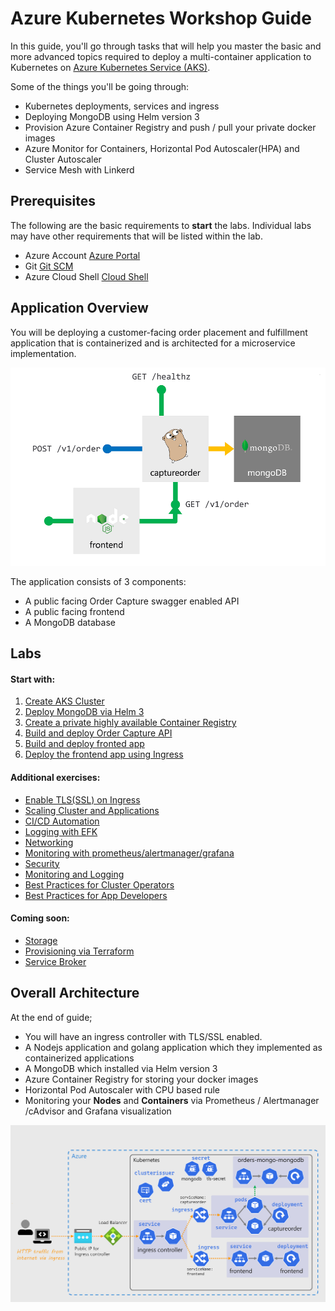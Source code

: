 Azure Kubernetes Workshop Guide 
===

In this guide, you'll go through tasks that will help you master the basic and more advanced topics required to deploy a multi-container application to Kubernetes on [Azure Kubernetes Service (AKS)](https://azure.microsoft.com/en-us/services/kubernetes-service/?wt.mc_id=aksworkshop).

Some of the things you'll be going through:

* Kubernetes deployments, services and ingress
* Deploying MongoDB using Helm version 3
* Provision Azure Container Registry and push / pull your private docker images
* Azure Monitor for Containers, Horizontal Pod Autoscaler(HPA) and Cluster Autoscaler
* Service Mesh with Linkerd

## Prerequisites 
The following are the basic requirements to **start** the labs. Individual labs may have other requirements that will be listed within the lab.

* Azure Account [Azure Portal](https://portal.azure.com)
* Git [Git SCM](https://git-scm.com/downloads)
* Azure Cloud Shell [Cloud Shell](https://shell.azure.com)

## Application Overview
You will be deploying a customer-facing order placement and fulfillment application that is containerized and is architected for a microservice implementation.

![Application overview](/assets/img/application-overview.png "Application overview")

The application consists of 3 components:

* A public facing Order Capture swagger enabled API
* A public facing frontend
* A MongoDB database

## Labs

#### Start with:
1. [Create AKS Cluster](labs/create-aks-cluster/README.md)
2. [Deploy MongoDB via Helm 3](labs/deploy-mongodb/README.md)
3. [Create a private highly available Container Registry](labs/azure-container-registry/README.md)
4. [Build and deploy Order Capture API](labs/ordercapture-api/README.md)
5. [Build and deploy fronted app](/labs/frontend-app/README.md)
6. [Deploy the frontend app using Ingress](/labs/ingress/README.md)

#### Additional exercises:
* [Enable TLS(SSL) on Ingress](labs/tls-ingress/README.md)
* [Scaling Cluster and Applications](labs/scaling/README.md)
* [CI/CD Automation](labs/cicd-automation/README.md)
* [Logging with EFK](labs/efk/README.md)
* [Networking](labs/networking/README.md)
* [Monitoring with prometheus/alertmanager/grafana](labs/monitoring/README.md)
* [Security](labs/security/README.md)
* [Monitoring and Logging](labs/monitoring-logging/README.md)
* [Best Practices for Cluster Operators](labs/best-practices/operators/README.md)
* [Best Practices for App Developers](labs/best-practices/appdev/README.md)

#### Coming soon:
* [Storage](labs/storage/README.md)
* [Provisioning via Terraform](labs/terraform-provisioning/README.md)
* [Service Broker](labs/service-broker/README.md)

## Overall Architecture

At the end of guide; 

* You will have an ingress controller with TLS/SSL enabled.
* A Nodejs application and golang application which they implemented as containerized applications
* A MongoDB which installed via Helm version 3
* Azure Container Registry for storing your docker images
* Horizontal Pod Autoscaler with CPU based rule
* Monitoring your **Nodes** and **Containers** via Prometheus / Alertmanager /cAdvisor and Grafana visualization

![Overall architecture](/assets/img/overall-architecture.png "Overall architecture diagram")